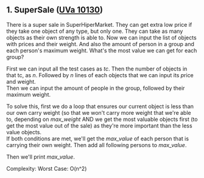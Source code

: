 ## 1. SuperSale ([UVa 10130](https://uva.onlinejudge.org/index.php?option=com_onlinejudge&Itemid=8&category=24&page=show_problem&problem=1071))

There is a super sale in SuperHiperMarket. They can get extra low price if they take one object of any type, but only one. They can take as many objects as their own strength is able to. Now we can input the list of objects with prices and their weight. And also the amount of person in a group and each person's maximum weight. What's the most value we can get for each group?

First we can input all the test cases as *tc*. Then the number of objects in that tc, as *n*. Followed by *n* lines of each objects that we can input its *p*rice and *w*eight.  
Then we can input the amount of people in the group, followed by their maximum weight.

To solve this, first we do a loop that ensures our current object is less than our own carry weight (so that we won't carry more weight that we're able to, depending on *max_weight* AND we get the most valuable objects first (to get the most value out of the sale) as they're more important than the less value objects.  
If both conditions are met, we'll get the *max_value* of each person that is carrying their own weight. Then add all following persons to *max_value*.

Then we'll print *max_value*.

Complexity: Worst Case: O(n^2)

